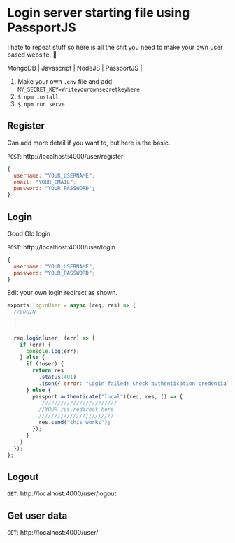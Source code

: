 # Login server starting file using PassportJS

I hate to repeat stuff so here is all the shit you need to make your own user based website. 👻

MongoDB | Javascript | NodeJS | PassportJS |

1. Make your own `.env` file and add
   `MY_SECRET_KEY=Writeyourownsecretkeyhere`
2. `$ npm install`
3. `$ npm run serve`

## Register

Can add more detail if you want to, but here is the basic.

`POST`: http://localhost:4000/user/register

```javascript
{
  username: "YOUR_USERNAME";
  email: "YOUR_EMAIL";
  password: "YOUR_PASSWORD";
}
```

## Login

Good Old login

`POST`: http://localhost:4000/user/login

```javascript
{
  username: "YOUR_USERNAME";
  password: "YOUR_PASSWORD";
}
```

Edit your own login redirect as shown.

```javascript
exports.loginUser = async (req, res) => {
  //LOGIN
  .
  .
  .
  req.login(user, (err) => {
    if (err) {
      console.log(err);
    } else {
      if (!user) {
        return res
          .status(401)
          .json({ error: "Login failed! Check authentication credentials" });
      } else {
        passport.authenticate("local")(req, res, () => {
           ////////////////////////
          //YOUR res.redirect here
          ////////////////////////
          res.send("this works");
        });
      }
    }
  });
};
```

## Logout

`GET`: http://localhost:4000/user/logout

## Get user data

`GET`: http://localhost:4000/user/
